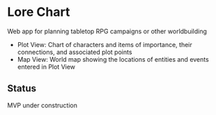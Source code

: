 # Lore Chart
Web app for planning tabletop RPG campaigns or other worldbuilding

* Plot View: Chart of characters and items of importance, their connections, and associated plot points
* Map View: World map showing the locations of entities and events entered in Plot View

## Status
MVP under construction
